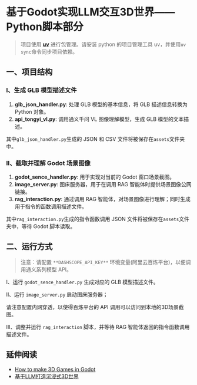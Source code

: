 # 基于Godot实现LLM交互3D世界——Python脚本部分

>项目使用 [**uv**](https://hellowac.github.io/uv-zh-cn/) 进行包管理。请安装 python 的项目管理工具 uv，并使用`uv sync`命令同步项目依赖。

## 一、项目结构

### Ⅰ、生成 GLB 模型描述文件
1. **glb_json_handler.py**: 处理 GLB 模型的基本信息，将 GLB 描述信息转换为 Python 对象。
2. **api_tongyi_vl.py**: 调用通义千问 VL 图像理解模型，生成 GLB 模型的文本描述。

其中`glb_json_handler.py`生成的 JSON 和 CSV 文件将被保存在`assets`文件夹中。

### Ⅱ、截取并理解 Godot 场景图像
1. **godot_sence_handler.py**: 用于实现对当前的 Godot 窗口场景截图。
2. **image_server.py**: 图床服务器，用于在调用 RAG 智能体时提供场景图像公网链接。
3. **rag_interaction.py**: 通过调用 RAG 智能体，对场景图像进行理解；同时生成用于指令的函数调用描述文件。

其中`rag_interaction.py`生成的指令函数调用 JSON 文件将被保存在`assets`文件夹中，等待 Godot 脚本读取。


## 二、运行方式

>注意：请配置 `**DASHSCOPE_API_KEY**` 环境变量(阿里云百炼平台)，以便调用通义系列模型 API。

Ⅰ、运行 `godot_sence_handler.py` 生成对应的 GLB 模型描述文件。

Ⅱ、运行 `image_server.py` 启动图床服务器；

请注意配置内网穿透，以使得百炼平台的 API 调用可以访问到本地的3D场景截图。

Ⅲ、调整并运行 `rag_interaction` 脚本，并等待 RAG 智能体返回的指令函数调用描述文件。

## 延伸阅读
- [How to make 3D Games in Godot](https://www.youtube.com/watch?v=ke5KpqcoiIU)
- [基于LLM打造沉浸式3D世界](https://mp.weixin.qq.com/s/ozQHvZ5eRNLZwqhcu3QPvQ)
